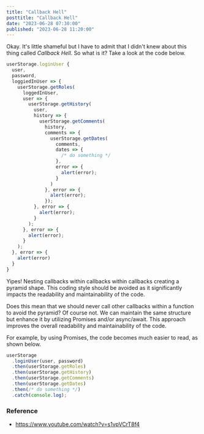 ```yaml
---
title: "Callback Hell"
posttitle: "Callback Hell"
date: "2023-06-28 07:30:00"
published: "2023-06-28 11:20:00"
---
```


Okay. It's little shameful but I have to admit that I didn't knew about this
thing called _Callback Hell_. So what is it? Take a look at the code below.

```js
userStorage.loginUser {
  user,
  password,
  loggiedInUser => {
    userStorage.getRoles(
      loggedInUser,
      user => {
        userStorage.getHistory(
          user,
          history => {
            userStorage.getComments(
              history,
              comments => {
                userStorage.getDates(
                  comments,
                  dates => {
                    /* do something */
                  },
                  error => {
                    alert(error);
                  }
                )
              }, error => {
                alert(error);
              });
          }, error => {
            alert(error);
          }
        );
      }, error => {
        alert(error);
      }
    );
  }, error => {
    alert(error)
  }
}
```

Yipes! Nesting callbacks within callbacks within callbacks creating
a pyramid shape. This coding style should be avoided as it
significantly impacts the readability and maintainability of the code.

Does this mean that we should never call other callbacks within a
function to avoid the pyramid? Of course not.
We can maintain the same structure but enhance it by utilizing
Promises and/or async/await.
This approach improves the overall readability and maintainability of the code.

For example, by using Promises, the code becomes much easier to read, as shown below.

```js
userStorage
  .loginUser(user, password)
  .then(userStorage.getRoles)
  .then(userStorage.getHistory)
  .then(userStorage.getComments)
  .then(userStorage.getDates)
  .then(/* do something */)
  .catch(console.log);
```

### Reference

- https://www.youtube.com/watch?v=s1vpVCrT8f4
